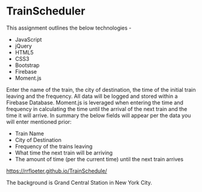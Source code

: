 # TrainScheduler

This assignment outlines the below technologies -
- JavaScript
- jQuery
- HTML5
- CSS3
- Bootstrap
- Firebase
- Moment.js

Enter the name of the train, the city of destination, the time of the initial train leaving and the frequency.  All data will be logged and stored within a Firebase Database. 
Moment.js is leveraged when entering the time and frequency in calculating the time until the arrival of the next train and the time it will arrive.  In summary the below fields will appear per the data you will enter mentioned prior:

- Train Name
- City of Destination
- Frequency of the trains leaving
- What time the next train will be arriving
- The amount of time (per the current time) until the next train arrives

https://rrfloeter.github.io/TrainSchedule/

The background is Grand Central Station in New York City.
